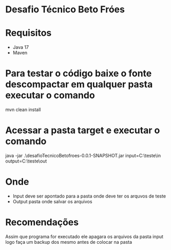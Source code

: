 # Desafio Técnico Beto Fróes

# Requisitos
 - Java 17
 - Maven 

# Para testar o código baixe o fonte descompactar em qualquer pasta executar o comando
  mvn clean install

# Acessar a pasta target e executar o comando
 java -jar .\desafioTecnicoBetofroes-0.0.1-SNAPSHOT.jar input=C:\\teste\\in output=C:\\teste\\out

# Onde 
- Input deve ser apontado para a pasta onde deve ter os arquvos de teste
- Output pasta onde salvar os arquivos

# Recomendações
Assim que programa for executado ele apagara os arquivos da pasta input logo faça um backup dos mesmo antes de colocar na pasta

